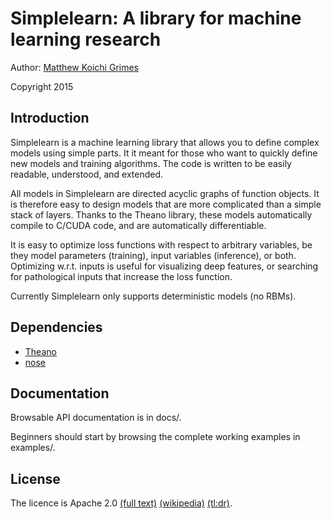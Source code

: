 Simplelearn: A library for machine learning research
====================================================

Author: [Matthew Koichi Grimes](http://mkg.cc)

Copyright 2015

Introduction
------------

Simplelearn is a machine learning library that allows you to define complex
models using simple parts. It it meant for those who want to quickly define new
models and training algorithms. The code is written to be easily readable,
understood, and extended.

All models in Simplelearn are directed acyclic graphs of function objects. It
is therefore easy to design models that are more complicated than a simple
stack of layers. Thanks to the Theano library, these models automatically
compile to C/CUDA code, and are automatically differentiable.

It is easy to optimize loss functions with respect to arbitrary variables, be
they model parameters (training), input variables (inference), or
both. Optimizing w.r.t. inputs is useful for visualizing deep features, or
searching for pathological inputs that increase the loss function.

Currently Simplelearn only supports deterministic models (no RBMs).

Dependencies
------------
* [Theano](http://www.deeplearning.net/software/theano/)
* [nose](http://nose.readthedocs.org/en/latest/)

Documentation
-------------

Browsable API documentation is in docs/.

Beginners should start by browsing the complete working examples in examples/.

License
-------

The licence is Apache 2.0
[(full text)](https://www.apache.org/licenses/LICENSE-2.0.html)
[(wikipedia)](http://en.wikipedia.org/wiki/Apache_License)
[(tl:dr)](https://tldrlegal.com/license/apache-license-2.0-%28apache-2.0%29).

